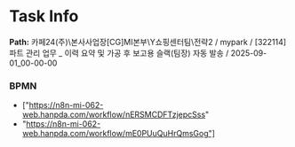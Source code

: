 # Task Info

**Path:** 카페24(주)\본사사업장\[CG]MI본부\Y쇼핑센터팀\전략2 / mypark / [322114] 파트 관리 업무 _ 이력 요약 및 가공 후 보고용 슬랙(팀장) 자동 발송 / 2025-09-01_00-00-00

### BPMN
- ["https://n8n-mi-062-web.hanpda.com/workflow/nERSMCDFTzjepcSss"
- "https://n8n-mi-062-web.hanpda.com/workflow/mE0PUuQuHrQmsGog"]

